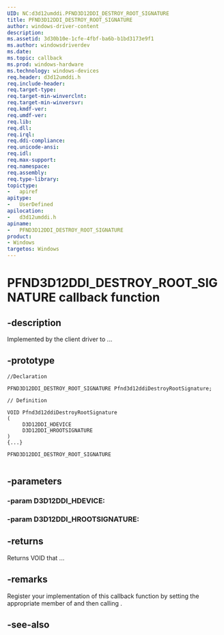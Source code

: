 ```yaml
---
UID: NC:d3d12umddi.PFND3D12DDI_DESTROY_ROOT_SIGNATURE
title: PFND3D12DDI_DESTROY_ROOT_SIGNATURE
author: windows-driver-content
description: 
ms.assetid: 3d30b10e-1cfe-4fbf-ba6b-b1bd3173e9f1
ms.author: windowsdriverdev
ms.date: 
ms.topic: callback
ms.prod: windows-hardware
ms.technology: windows-devices
req.header: d3d12umddi.h
req.include-header:
req.target-type:
req.target-min-winverclnt:
req.target-min-winversvr:
req.kmdf-ver:
req.umdf-ver:
req.lib:
req.dll:
req.irql: 
req.ddi-compliance:
req.unicode-ansi:
req.idl:
req.max-support:
req.namespace:
req.assembly:
req.type-library: 
topictype: 
-	apiref
apitype: 
-	UserDefined
apilocation: 
-	d3d12umddi.h
apiname: 
-	PFND3D12DDI_DESTROY_ROOT_SIGNATURE
product: 
- Windows
targetos: Windows
---
```


# PFND3D12DDI_DESTROY_ROOT_SIGNATURE callback function

## -description

Implemented by the client driver to ... 

## -prototype

```
//Declaration

PFND3D12DDI_DESTROY_ROOT_SIGNATURE Pfnd3d12ddiDestroyRootSignature; 

// Definition

VOID Pfnd3d12ddiDestroyRootSignature 
(
	 D3D12DDI_HDEVICE
	 D3D12DDI_HROOTSIGNATURE
)
{...}

PFND3D12DDI_DESTROY_ROOT_SIGNATURE 


```

## -parameters

### -param D3D12DDI_HDEVICE: 
### -param D3D12DDI_HROOTSIGNATURE: 



## -returns

Returns VOID that ...

## -remarks

Register your implementation of this callback function by setting the appropriate member of <!-- REPLACE ME --> and then calling <!-- REPLACE ME -->.


## -see-also